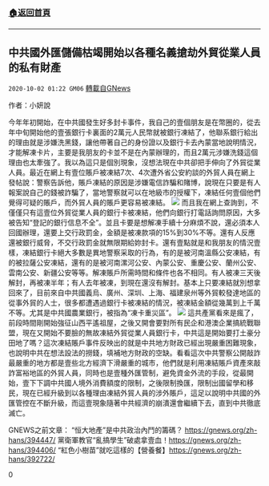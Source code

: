 ###  [:house:返回首頁](https://github.com/ourhimalayas/txt)
---

## 中共國外匯儲備枯竭開始以各種名義搶劫外貿從業人員的私有財產
`2020-10-02 01:22 GM06` [轉載自GNews](https://gnews.org/zh-hant/396741/)

作者：小妍說

今年年初開始，在中共國發生好多封卡事件，我自己的壹個朋友是在幣圈的，從去年中旬開始他的壹張銀行卡裏面的2萬元人民幣就被銀行凍結了，他聯系銀行給出的理由就是涉嫌洗黑錢，讓他帶著自己的身份證以及銀行卡去內蒙當地說明情況，才能解凍卡片，主要是我朋友的卡並不是在內蒙辦理的，而且2萬元涉嫌洗錢這個理由也太牽強了。我以為這只是個別現象，沒想法現在中共卻把手伸向了外貿從業人員。最近在網上有壹位賬戶被凍結7次、4次遭外省公安約談的外貿人員在網上發帖說：警察告訴他，賬戶凍結的原因是涉嫌電信詐騙和賭博，說現在只要是有人報案說自己的錢被詐騙了，當地警察就可以在地級市的授權下，凍結任何壹個他們覺得可疑的賬戶，而外貿人員的賬戶更容易被凍結。
![]()![](https://s3.amazonaws.com/gnews-media-offload/wp-content/uploads/2020/10/02003453/%E8%B4%A2%E4%BA%A7-1.png)
而且我在網上查詢到，不僅僅只有這壹位外貿從業人員的銀行卡被凍結，他們向銀行打電話詢問原因，大多被告知“登記的銀行信息不全”。並且卡要是想解凍手續十分麻煩不說，還必須本人回國辦理，還要上交行政罰金，金額是被凍款項的15%到30%不等。還有人反應還被銀行威脅，不交行政罰金就無限期給妳封卡。還有壹點就是和我朋友的情況壹樣，凍結銀行卡絕大多數是異地警察采取的行為，有的是被河南溫縣公安凍結，有的被拉薩公安凍結，還有的是被河南漯河公安、內蒙公安、重慶公安、蘭州公安、雲南公安、新疆公安等等。解凍賬戶所需時間和條件也各不相同。有人被凍三天後解封，再被凍半年；有人去年被凍，到現在還沒有解封。基本上只要凍結就別想拿回來了，目前來自中共國義烏、廣州、深圳、上海、福建泉州等外貿較發達地區的從事外貿的人士，很多都遭遇過銀行卡被凍結的情況，被凍結金額從幾萬到上千萬不等。尤其是中共國農業銀行，被指為“凍卡重災區”。
![]()![](https://s3.amazonaws.com/gnews-media-offload/wp-content/uploads/2020/10/02003700/%E8%B4%A2%E4%BA%A72.png)
這共產黨看來是瘋了，前段時間剛開始強征山西平遙祖屋，之後又開會要對所有民企和港澳企業搞統戰聯盟，現在又開始不要臉的無故凍結外貿從業人員銀行卡，中共這是開始要打土豪分田地了嗎？這次凍結賬戶事件反映出的就是中共地方財政已經出現嚴重困難現象，也說明中共在想法設法的撈錢，填補地方財政的空缺。看看這次中共警察公開敲詐最嚴重的地方都是壹些北方經濟下滑嚴重的城市，他們就是利用凍結賬戶資產來敲詐富裕地區的外貿人員，同時也是壹種外匯管制，避免資金外流的手段，從最開始，壹下下調中共國人境外消費額度的限制，之後限制換匯，限制出國留學和移民，現在已經升級到以各種理由凍結外貿人員的涉外賬戶，這足以說明中共國的外匯管控在不斷升級，而這壹現象隨著中共經濟的崩潰還會繼續下去，直到中共徹底滅亡。

GNEWS之前文章：
“恒大地產”是中共政治內鬥的籌碼？ https://gnews.org/zh-hans/394447/
黨衛軍教官“亂搞學生”破處拿壹血！https://gnews.org/zh-hans/394406/
“紅色小樹苗”就吃這樣的【營養餐】https://gnews.org/zh-hans/392722/

0
